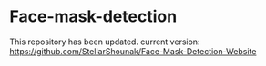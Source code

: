 # Face-mask-detection

This repository has been updated. 
current version: https://github.com/StellarShounak/Face-Mask-Detection-Website
